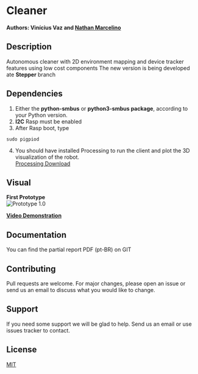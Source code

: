 # Cleaner
**Authors: Vinícius Vaz and [Nathan Marcelino](https://github.com/nathan-vm)**


## Description
Autonomous cleaner with 2D environment mapping and device tracker features using low cost components 
The new version is being developed ate **Stepper** branch  


## Dependencies

1. Either the **python-smbus** or **python3-smbus package**, according to your Python version.
2. **I2C** Rasp must be enabled
3. After Rasp boot, type 

```
sudo pigpiod
```

4. You should have installed Processing to run the client and plot the 3D visualization of the robot.  
[Processing Download](https://www.processing.org/download/)

## Visual  
**First Prototype**  
![Prototype 1.0](https://i.imgur.com/jGsQePa.jpg) 


[**Video Demonstration**](https://www.youtube.com/watch?v=JpxavrqKcD0&feature=youtu.be)  


## Documentation

You can find the partial report PDF (pt-BR) on GIT

## Contributing
Pull requests are welcome. For major changes, please open an issue or send us an email to discuss what you would like to change.

## Support
If you need some support we will be glad to help. 
Send us an email or use issues tracker to contact.


## License
[MIT](https://choosealicense.com/licenses/mit/)
